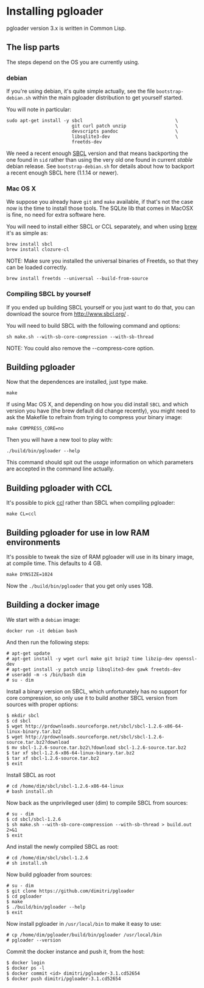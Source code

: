 # Installing pgloader

pgloader version 3.x is written in Common Lisp.

## The lisp parts

The steps depend on the OS you are currently using.

### debian

If you're using debian, it's quite simple actually, see the file
`bootstrap-debian.sh` within the main pgloader distribution to get yourself
started.

You will note in particular:

    sudo apt-get install -y sbcl                                  \
                            git curl patch unzip                  \
                            devscripts pandoc                     \
                            libsqlite3-dev                        \
                            freetds-dev

We need a recent enough [SBCL](http://sbcl.org/) version and that means
backporting the one found in `sid` rather than using the very old one found
in current *stable* debian release. See `bootstrap-debian.sh` for details
about how to backport a recent enough SBCL here (1.1.14 or newer).

### Mac OS X

We suppose you already have `git` and `make` available, if that's not the
case now is the time to install those tools. The SQLite lib that comes in
MacOSX is fine, no need for extra software here.

You will need to install either SBCL or CCL separately, and when using
[brew](http://brew.sh/) it's as simple as:

    brew install sbcl
    brew install clozure-cl

NOTE: Make sure you installed the universal binaries of Freetds, so that
they can be loaded correctly. 
      
    brew install freetds --universal --build-from-source

### Compiling SBCL by yourself

If you ended up building SBCL yourself or you just want to do that, you can
download the source from http://www.sbcl.org/ .

You will need to build SBCL with the following command and options:

    sh make.sh --with-sb-core-compression --with-sb-thread
    
NOTE: You could also remove the --compress-core option.


## Building pgloader

Now that the dependences are installed, just type make.

    make

If using Mac OS X, and depending on how you did install `SBCL` and which
version you have (the brew default did change recently), you might need to
ask the Makefile to refrain from trying to compress your binary image:

    make COMPRESS_CORE=no

Then you will have a new tool to play with:

    ./build/bin/pgloader --help
    
This command should spit out the *usage* information on which parameters are
accepted in the command line actually.


## Building pgloader with CCL

It's possible to pick [ccl](http://ccl.clozure.com/) rather than SBCL when
compiling pgloader:

    make CL=ccl

## Building pgloader for use in low RAM environments

It's possible to tweak the size of RAM pgloader will use in its binary
image, at compile time. This defaults to 4 GB.

    make DYNSIZE=1024
    
Now the `./build/bin/pgloader` that you get only uses 1GB.

## Building a docker image

We start with a `debian` image:

	docker run -it debian bash

And then run the following steps:

    # apt-get update
    # apt-get install -y wget curl make git bzip2 time libzip-dev openssl-dev
    # apt-get install -y patch unzip libsqlite3-dev gawk freetds-dev
    # useradd -m -s /bin/bash dim
    # su - dim
    
Install a binary version on SBCL, which unfortunately has no support for
core compression, so only use it to build another SBCL version from sources
with proper options:

    $ mkdir sbcl
    $ cd sbcl
    $ wget http://prdownloads.sourceforge.net/sbcl/sbcl-1.2.6-x86-64-linux-binary.tar.bz2
    $ wget http://prdownloads.sourceforge.net/sbcl/sbcl-1.2.6-source.tar.bz2?download
    $ mv sbcl-1.2.6-source.tar.bz2\?download sbcl-1.2.6-source.tar.bz2
    $ tar xf sbcl-1.2.6-x86-64-linux-binary.tar.bz2
    $ tar xf sbcl-1.2.6-source.tar.bz2
    $ exit
    
Install SBCL as root

    # cd /home/dim/sbcl/sbcl-1.2.6-x86-64-linux
    # bash install.sh

Now back as the unprivileged user (dim) to compile SBCL from sources:

    # su - dim
    $ cd sbcl/sbcl-1.2.6
    $ sh make.sh --with-sb-core-compression --with-sb-thread > build.out 2>&1
    $ exit

And install the newly compiled SBCL as root:

    # cd /home/dim/sbcl/sbcl-1.2.6
    # sh install.sh
    
Now build pgloader from sources:

    # su - dim
    $ git clone https://github.com/dimitri/pgloader
    $ cd pgloader
    $ make
    $ ./build/bin/pgloader --help
    $ exit

Now install pgloader in `/usr/local/bin` to make it easy to use:

    # cp /home/dim/pgloader/build/bin/pgloader /usr/local/bin
    # pgloader --version

Commit the docker instance and push it, from the host:

    $ docker login
    $ docker ps -l
    $ docker commit <id> dimitri/pgloader-3.1.cd52654
    $ docker push dimitri/pgloader-3.1.cd52654
